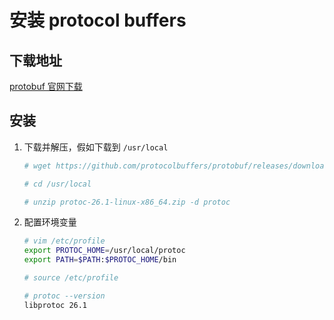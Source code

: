 # 安装 protocol buffers

## 下载地址

[protobuf 官网下载](https://github.com/protocolbuffers/protobuf/releases 'protobuf 官网下载')

## 安装

1. 下载并解压，假如下载到 ```/usr/local```
   ```bash
   # wget https://github.com/protocolbuffers/protobuf/releases/download/v26.1/protoc-26.1-linux-x86_64.zip -P /root

   # cd /usr/local
   
   # unzip protoc-26.1-linux-x86_64.zip -d protoc
   ```

2. 配置环境变量
   ```bash
   # vim /etc/profile
   export PROTOC_HOME=/usr/local/protoc
   export PATH=$PATH:$PROTOC_HOME/bin
   
   # source /etc/profile
   
   # protoc --version
   libprotoc 26.1
   ```
